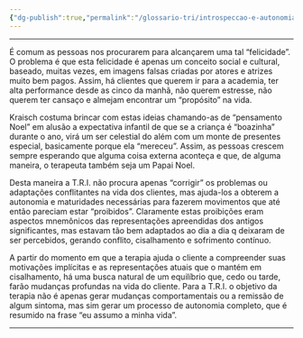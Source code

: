 ```yaml
---
{"dg-publish":true,"permalink":"/glossario-tri/introspeccao-e-autonomia/"}
---
```


---

É comum as pessoas nos procurarem para alcançarem uma tal “felicidade”. O problema é que esta felicidade é apenas um conceito social e cultural, baseado, muitas vezes, em imagens falsas criadas por atores e atrizes muito bem pagos.
Assim, há clientes que querem ir para a academia, ter alta performance desde as cinco da manhã, não querem estresse, não querem ter cansaço e almejam encontrar um “propósito” na vida.

Kraisch costuma brincar com estas ideias chamando-as de “pensamento Noel” em alusão a expectativa infantil de que se a criança é “boazinha” durante o ano, virá um ser celestial do além com um monte de presentes especial, basicamente porque ela “mereceu”.
Assim, as pessoas crescem sempre esperando que alguma coisa externa aconteça e que, de alguma maneira, o terapeuta também seja um Papai Noel.

Desta maneira a T.R.I. não procura apenas “corrigir” os problemas ou adaptações conflitantes na vida dos clientes, mas ajuda-los a obterem a autonomia e maturidades necessárias para fazerem movimentos que até então pareciam estar “proibidos”. Claramente estas proibições eram aspectos mnemônicos das representações apreendidas dos antigos significantes, mas estavam tão bem adaptados ao dia a dia q deixaram de ser percebidos, gerando conflito, cisalhamento e sofrimento contínuo.

A partir do momento em que a terapia ajuda o cliente a compreender suas motivações implícitas e as representações atuais que o mantém em cisalhamento, há uma busca natural de um equilíbrio que, cedo ou tarde, farão mudanças profundas na vida do cliente.
Para a T.R.I. o objetivo da terapia não é apenas gerar mudanças comportamentais ou a remissão de algum sintoma, mas sim gerar um processo de autonomia completo, que é resumido na frase “eu assumo a minha vida”. 

----



